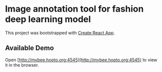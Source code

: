 # Image annotation tool for fashion deep learning model

This project was bootstrapped with [Create React App](https://github.com/facebook/create-react-app).

## Available Demo

Open [http://mybee.hopto.org:4545](http://mybee.hopto.org:4545) to view it in the browser.

